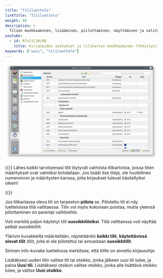 ```yaml
---
title: "Tililuettelo"
linkTitle: "Tililuettelo"
weight: 60
description: >
  Tilien muokkaaminen, lisääminen, piilottaminen, näyttäminen ja valitseminen suosikeiksi
youtube:
  - id: R7vJiC3HjRQ
    title: Kirjanpidon asetukset ja tilikartan muokkaaminen (Yhdistys)
keywords: ["uusi", "tililuettelo"]
---
```


![](/img/fi/asetukset/tililuettelo/tilikartta1.png)

{{<alert title="Valmiit tilikartat">}}
Lähes kaikki tarvitsemasi tilit löytyvät valmiista tilikartoista, joissa tilien määritykset ovat valmiiksi kohdallaan. Jos lisäät itse tilejä, ole huolellinen numeroinnin ja määritysten kanssa, jotta kirjaukset tulevat käsitellyiksi oikein!

{{</alert>}}

Jos tilikartassa oleva tili on tarpeeton **piilota** se. Piilotettu tili ei näy luetteloissa tiliä valittaessa. Tilin voi myös kokonaan poistaa, mutta yleensä piilottaminen on parempi vaihtoehto.

Voit merkitä paljon käytetyt tilit **suosikkitileiksi**. Tiliä valittaessa voit näyttää pelkät suosikkitilit.

Ylärivin kuvakkeilla määritellään, näytetäänkö **kaikki tilit**, **käytettävissä olevat tilit** (tilit, joita ei ole piilotettu) tai ainoastaan **suosikkitilit**.

Sininen info-kuvake luettelossa merkitsee, että tilille on annettu kirjausohje.

Lisätäksesi uuden tilin valitse tili tai otsikko, jonka jälkeen uusi tili tulee, ja paina **Uusi tili**. Lisätäksesi otsikon valitse otsikko, jonka alle lisättävä otsikko tulee, ja valitse **Uusi otsikko**.

